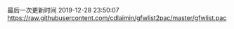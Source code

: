 最后一次更新时间 2019-12-28 23:50:07
https://raw.githubusercontent.com/cdlaimin/gfwlist2pac/master/gfwlist.pac

